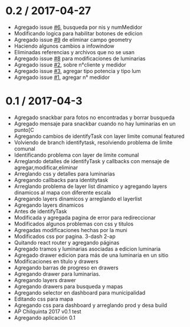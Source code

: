 0.2 / 2017-04-27
==================

  * Agregado issue [\#6](https://github.com/darklilium/APChilquinta2017/issues/6), busqueda por nis y numMedidor
  * Modificando logica para habilitar botones de edicion
  * Agregado issue [\#9](https://github.com/darklilium/APChilquinta2017/issues/9) de eliminar campo geometry
  * Haciendo algunos cambios a infowindow
  * Eliminadas referencias y archivos que no se usan
  * Agregado issue [\#8](https://github.com/darklilium/APChilquinta2017/issues/8) para modificaciones de luminarias
  * Agregado issue [\#2](https://github.com/darklilium/APChilquinta2017/issues/2), sobre n°cliente y medidor
  * Agregado issue [\#3](https://github.com/darklilium/APChilquinta2017/issues/3), agregar tipo potencia y tipo lum
  * Agregado issue [\#1](https://github.com/darklilium/APChilquinta2017/issues/1), agregar n° medidor
  
0.1 / 2017-04-3
==================

  * Agregado snackbar para fotos no encontradas y borrar busqueda
  * Agregado mensaje para snackbar cuando no hay luminarias en un punto[C
  * Agregando cambios de identifyTask con layer limite comunal featured
  * Volviendo de branch identifytask, resolviendo problema de limite comunal
  * Identificando problema con layer de limite comunal
  * Arreglando detalles de identifyTask y callbacks con mensaje de agregar,modificar,eliminar
  * Arreglando css y detalles para luminarias
  * Agregando callbacks para identitytask
  * Arreglando problema de layer list dinamico y agregando layers dinamicos al mapa con diferente escala
  * Agregando layers dinamicos y arreglando el layerlist
  * Agregando layers dinamicos
  * Antes de identifyTask
  * Modificada y agregada pagina de error para redireccionar
  * Modificados algunos problemas con css y titulos
  * Agregadas modificaciones hechas por la muni
  * Modificados css por pagina. 3-dash 2-ap
  * Quitando react router y agregando páginas
  * Agregado tramos y luminarias asociadas a edicion luminaria
  * Agregado drawer edicion para más de una luminaria en un sitio
  * Modificaciones en título y drawers
  * Agregando barras de progreso en drawers
  * Agregando drawer para luminarias.
  * Agregando layers drawer
  * Agregando drawers para busqueda y mapas
  * Agregando selector en dashboard para municipalidad
  * Editando css para mapa
  * Agregando css para dashboard y arreglando prod y desa build
  * AP Chilquinta 2017 v0.1 test
  * Agregando aplicación 0.1


